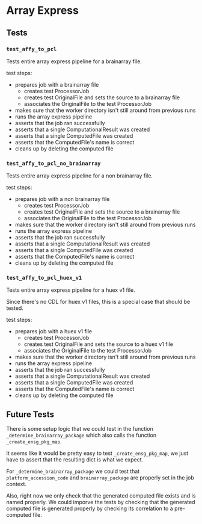 # Array Express

## Tests

### `test_affy_to_pcl`

Tests entire array express pipeline for a brainarray file.

test steps:
- prepares job with a brainarray file
    - creates test ProcessorJob
    - creates test OriginalFile and sets the source to a brainarray file
    - associates the OriginalFile to the test ProcessorJob
- makes sure that the worker directory isn't still around from previous runs
- runs the array express pipeline
- asserts that the job ran successfully
- asserts that a single ComputationalResult was created
- asserts that a single ComputedFile was created
- asserts that the ComputedFile's name is correct
- cleans up by deleting the computed file

### `test_affy_to_pcl_no_brainarray`

Tests entire array express pipeline for a non brainarray file.

test steps:
- prepares job with a non brainarray file
    - creates test ProcessorJob
    - creates test OriginalFile and sets the source to a brainarray file
    - associates the OriginalFile to the test ProcessorJob
- makes sure that the worker directory isn't still around from previous runs
- runs the array express pipeline
- asserts that the job ran successfully
- asserts that a single ComputationalResult was created
- asserts that a single ComputedFile was created
- asserts that the ComputedFile's name is correct
- cleans up by deleting the computed file

### `test_affy_to_pcl_huex_v1`

Tests entire array express pipeline for a huex v1 file.

Since there's no CDL for huex v1 files, this is a special case that should be tested.

test steps:
- prepares job with a huex v1 file
    - creates test ProcessorJob
    - creates test OriginalFile and sets the source to a huex v1 file
    - associates the OriginalFile to the test ProcessorJob
- makes sure that the worker directory isn't still around from previous runs
- runs the array express pipeline
- asserts that the job ran successfully
- asserts that a single ComputationalResult was created
- asserts that a single ComputedFile was created
- asserts that the ComputedFile's name is correct
- cleans up by deleting the computed file

## Future Tests

There is some setup logic that we could test in the function `_determine_brainarray_package` which also calls the function `_create_ensg_pkg_map`.

It seems like it would be pretty easy to test `_create_ensg_pkg_map`, we just have to assert that the resulting dict is what we expect.

For `_determine_brainarray_package` we could test that `platform_accession_code` and `brainarray_package` are properly set in the job context.

Also, right now we only check that the generated computed file exists and is named properly.
We could imporve the tests by checking that the generated computed file is generated properly by checking its correlation to a pre-computed file.
